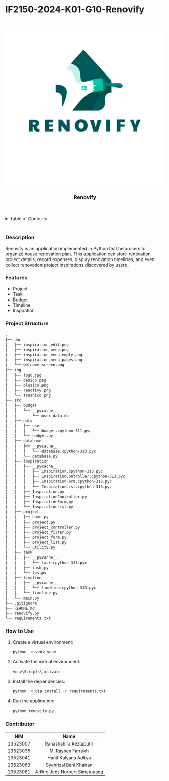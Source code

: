 # IF2150-2024-K01-G10-Renovify
<br />
<div align="center">
    <img src="./img/renovify.png" style="width: 800px">
</div>

<h3 align="center">Renovify</h3>


<br/>
<br/>
<details>
  <summary>Table of Contents</summary>
  <ol>
    <li>
      <a href="#description">Description</a>
    </li>
    <li>
      <a href="#features">Features</a>
    </li>
    <li>
      <a href="#project-structure">Project Structure</a>
    </li>
    <li>
      <a href="#how-to-use">How to Use</a>
    </li>
    <li>
      <a href="#contributor">Contributor</a>
    </li>
  </ol>
</details>
<br/>

### Description
Renovify is an application implemented in Python that help users to organize house renovation plan. This application can store renovation project details, record expenses, display renovation timelines, and even collect renovation project inspirations discovered by users.


### Features

* Project
* Task
* Budget
* Timeline
* Inspiration

### Project Structure
```ssh
.
├── doc
│   ├── inspiration_edit.png
│   ├── inspiration_menu.png
│   ├── inspiration_menu_empty.png
│   ├── inspiration_menu_pages.png
│   └── welcome_screen.png
├── img
│   ├── logo.jpg
│   ├── penico.png
│   ├── plusico.png
│   ├── renofivy.png
│   └── trashico.png
├── src
│   ├── budget
│   │   └── __pycache__
│   │       └── user_data.db
│   ├── data
│   │   ├── user
│   │   │   └── budget.cpython-311.pyc
│   │   └── budget.py
│   ├── database
│   │   ├── __pycache__
│   │   │   └── database.cpython-313.pyc
│   │   └── database.py
│   ├── inspiration
│   │   ├── __pycache__
│   │   │   ├── Inspiration.cpython-313.pyc
│   │   │   ├── InspirationController.cpython-313.pyc
│   │   │   ├── InspirationForm.cpython-313.pyc
│   │   │   └── InspirationList.cpython-313.pyc
│   │   ├── Inspiration.py
│   │   ├── InspirationController.py
│   │   ├── InspirationForm.py
│   │   └── InspirationList.py
│   ├── project
│   │   ├── home.py
│   │   ├── project.py
│   │   ├── project_controller.py
│   │   ├── project_filter.py
│   │   ├── project_form.py
│   │   ├── project_list.py
│   │   └── utility.py
│   ├── task
│   │   ├── __pycache__
│   │   │   └── task.cpython-313.pyc
│   │   ├── task.py
│   │   └── tes.py
│   ├── timeline
│   │   ├── __pycache__
│   │   │   └── timeline.cpython-313.pyc
│   │   └── timeline.py
│   └── main.py
├── .gitignore
├── README.md
├── renovify.py
└── requirements.txt
```

### How to Use

1. Create a virtual environment:
   ```bash
   python -m venv venv
2. Activate the virtual environment:
   ```bash
   venv\Scripts\activate
3. Install the dependencies:
   ```bash
   python -m pip install -r requirements.txt
4. Run the application:
   ```bash
   python renovify.py

### Contributor
| NIM | Name 
| :---: | :---: 
| 13523007 | Ranashahira Reztaputri | 
| 13523035 | M. Rayhan Farrukh | 
| 13523041 | Hanif Kalyana Aditya | 
| 13523063 | Syahrizal Bani Khairan | 
| 13523081 | Jethro Jens Norbert Simatupang | 
